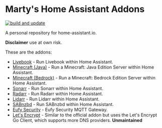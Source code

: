 # Marty's Home Assistant Addons

[![build and update](https://github.com/evilmarty/hassio-addons/actions/workflows/build-update.yml/badge.svg)](https://github.com/evilmarty/hassio-addons/actions/workflows/build-update.yml)

A personal repository for home-assistant.io.

**Disclaimer** use at own risk.

These are the addons:

- [Livebook](livebook/README.md) - Run Livebook within Home Assistant.
- [Minecraft (Java)](minecraft/README.md) - Run a Minecraft: Java Edition Server within Home Assistant.
- [Minecraft (Bedrock)](minecraft_bedrock/README.md) - Run a Minecraft: Bedrock Edition Server within Home Assistant.
- [Sonarr](sonarr/README.md) - Run Sonarr within Home Assistant.
- [Radarr](radarr/README.md) - Run Radarr within Home Assistant.
- [Lidarr](lidarr/README.md) - Run Lidarr within Home Assistant.
- [SABnzbd](sabnzbd/README.md) - Run SABnzbd within Home Assistant.
- [Eufy Security](eufy-security/README.md) - Eufy Security MQTT Gateway.
- [Let's Encrypt](letsencrypt/README.md) - Similar to the official addon but uses the Let's Encrypt Go Client, which supports more DNS providers. **Unmaintained**
